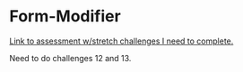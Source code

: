 # Form-Modifier

[Link to assessment w/stretch challenges I need to complete.](https://github.com/Make-School-Courses/FEW-1.1-Web-Foundations/tree/master/assessments)

Need to do challenges 12 and 13.
